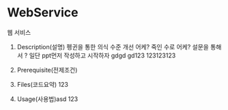# WebService

웹 서비스

1. Description(설명)
    펭귄을 통한 의식 수준 개선 
    어케? 죽인 수로
    어케? 설문을 통해서 
    ? 일단 ppt먼저 작성하고 시작하자
    gdgd
    gd123
123123123
3. Prerequisite(전제조건)

4. Files(코드요약)
123
5. Usage(사용법)asd
123